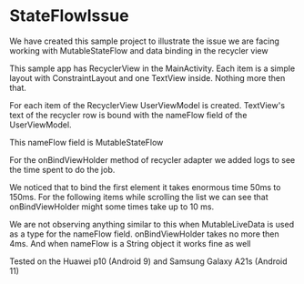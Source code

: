 # StateFlowIssue

We have created this sample project to illustrate the issue we are facing working with MutableStateFlow and data binding in the recycler view

This sample app has RecyclerView in the MainActivity. Each item is a simple layout with ConstraintLayout and one TextView inside. Nothing more then that.

For each item of the RecyclerView UserViewModel is created. TextView's text of the recycler row is bound with the nameFlow field of the UserViewModel. 

This nameFlow field is MutableStateFlow

For the onBindViewHolder method of recycler adapter we added logs to see the time spent to do the job. 

We noticed that to bind the first element it takes enormous time 50ms to 150ms. For the following items while scrolling the list we can see that onBindViewHolder might some times take up to 10 ms.

We are not observing anything similar to this when MutableLiveData is used as a type for the nameFlow field. onBindViewHolder takes no more then 4ms. And  when nameFlow is a String object it works fine as well

Tested on the Huawei p10 (Android 9) and Samsung Galaxy A21s (Android 11)
